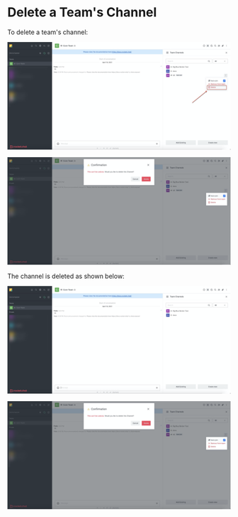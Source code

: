 # Delete a Team's Channel

To delete a team's channel:

![](<../../../../.gitbook/assets/image (344) (2) (3) (3) (3) (3) (2) (1) (4).png>)

![](<../../../../.gitbook/assets/image (363).png>)

The channel is deleted as shown below:

![](<../../../../.gitbook/assets/image (364).png>)

![](<../../../../.gitbook/assets/image (363).png>)

